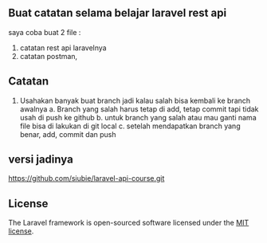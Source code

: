 ## Buat catatan selama belajar laravel rest api 
saya coba buat 2 file :
1. catatan rest api laravelnya
2. catatan postman,

## Catatan
1. Usahakan banyak buat branch jadi kalau salah bisa kembali ke branch awalnya
   a. Branch yang salah harus tetap di add, tetap commit tapi tidak usah di push ke github
   b. untuk branch yang salah atau mau ganti nama file bisa di lakukan di git local
   c. setelah mendapatkan branch yang benar, add, commit dan push

## versi jadinya 
https://github.com/siubie/laravel-api-course.git

## License

The Laravel framework is open-sourced software licensed under the [MIT license](https://opensource.org/licenses/MIT).
